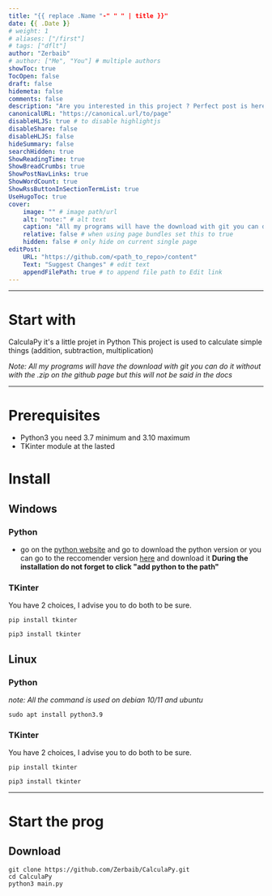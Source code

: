 ```yaml
---
title: "{{ replace .Name "-" " " | title }}"
date: {{ .Date }}
# weight: 1
# aliases: ["/first"]
# tags: ["dflt"]
author: "Zerbaib"
# author: ["Me", "You"] # multiple authors
showToc: true
TocOpen: false
draft: false
hidemeta: false
comments: false
description: "Are you interested in this project ? Perfect post is here to explain it to you !"
canonicalURL: "https://canonical.url/to/page"
disableHLJS: true # to disable highlightjs
disableShare: false
disableHLJS: false
hideSummary: false
searchHidden: true
ShowReadingTime: true
ShowBreadCrumbs: true
ShowPostNavLinks: true
ShowWordCount: true
ShowRssButtonInSectionTermList: true
UseHugoToc: true
cover:
    image: "" # image path/url
    alt: "note:" # alt text
    caption: "All my programs will have the download with git you can do it without with the .zip on the github page but this will not be said in the docs" # display caption under cover
    relative: false # when using page bundles set this to true
    hidden: false # only hide on current single page
editPost:
    URL: "https://github.com/<path_to_repo>/content"
    Text: "Suggest Changes" # edit text
    appendFilePath: true # to append file path to Edit link
---
```


---
# Start with
CalculaPy it's a little projet in Python
This project is used to calculate simple things (addition, subtraction, multiplication)

*Note: All my programs will have the download with git you can do it without with the .zip on the github page but this will not be said in the docs*

---
# Prerequisites
- Python3 you need 3.7 minimum and 3.10 maximum
- TKinter module at the lasted

# Install

## Windows
### Python
- go on the [python website](https://www.python.org/) and go to download the python version or you can go to the reccomender version [here](https://www.python.org/downloads/release/python-397/) and download it
**During the installation do not forget to click "add python to the path"**

### TKinter
You have 2 choices, I advise you to do both to be sure.
```
pip install tkinter
```
```
pip3 install tkinter
```

## Linux
### Python
*note: All the command is used on debian 10/11 and ubuntu*
```
sudo apt install python3.9
```

### TKinter
You have 2 choices, I advise you to do both to be sure.
```
pip install tkinter
```
```
pip3 install tkinter
```

---
# Start the prog
## Download
```
git clone https://github.com/Zerbaib/CalculaPy.git
cd CalculaPy
python3 main.py
```
